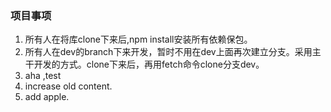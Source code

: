 ### 项目事项

1. 所有人在将库clone下来后,npm install安装所有依赖保包。
1. 所有人在dev的branch下来开发，暂时不用在dev上面再次建立分支。采用主干开发的方式。clone下来后，再用fetch命令clone分支dev。
1. aha ,test
1. increase old content.
1. add apple.
